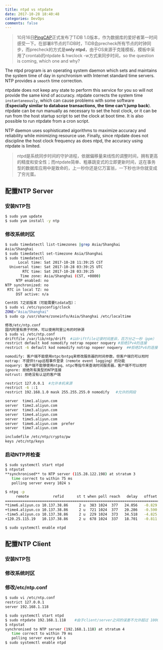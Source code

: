 ```yaml
---
title: ntpd vs ntpdate
date: 2017-10-28 18:40:48
categories: DevOps
comments: false
---
```

>10月16日[PingCAP](https://pingcap.com)正式发布了TiDB 1.0版本，作为数据库的爱好者第一时间感受一下。在部署8节点的TiDB时，TiDB会precheck所有节点的时钟同步，而precheck的方式是**only ntpd**，由于OS来源于克隆模板，模板中采用了crontab的ntpdate & hwclock -w方式来同步时间，so the question is coming, which one and why?

The ntpd program is an operating system daemon which sets and maintains the system time of day in synchronism with Internet standard time servers. NTP provides a `smooth` time correction.

ntpdate does not keep any state to perform this service for you so will not provide the same kind of accuracy. ntpdate corrects the system time `instantaneously`, which can cause problems with some software (**Especially similar to database transactions, the time can't jump back**). ntpdate can be run manually as necessary to set the host clock, or it can be run from the host startup script to set the clock at boot time. It is also possible to run ntpdate from a cron script. 

NTP daemon uses sophisticated algorithms to maximize accuracy and reliability while minimizing resource use. Finally, since ntpdate does not discipline the host clock frequency as does ntpd, the accuracy using ntpdate is limited.

<!-- more -->

>ntpd是系统同步时间的守护进程，依据偏移量来线性的调整时间，拥有更高的精度和安全性；而ntpdate简单、粗暴跳变式的立即更新时间，这在事务型的数据库应用中是致命的，上一秒你还是亿万富翁，一下秒也许你就变成了穷光蛋。

## 配置NTP Server
### 安装NTP包
``` bash
$ sudo yum update
$ sudo yum install -y ntp
```
### 修改系统时区
``` bash
$ sudo timedatectl list-timezones |grep Asia/Shanghai
Asia/Shanghai
$ sudo timedatectl set-timezone Asia/Shanghai
$ sudo timedatectl 
      Local time: Sat 2017-10-28 11:39:25 CST
  Universal time: Sat 2017-10-28 03:39:25 UTC
        RTC time: Sat 2017-10-28 03:39:25
       Time zone: Asia/Shanghai (CST, +0800)
     NTP enabled: no
NTP synchronized: no
 RTC in local TZ: no
     DST active: n/a
```
``` bash
CentOS 7之前版本（可能需要tzdata包）：
$ sudo vi /etc/sysconfig/clock 
ZONE="Asia/Shanghai"
$ sudo cp /usr/share/zoneinfo/Asia/Shanghai /etc/localtime
```
``` bash
修改/etc/ntp.conf
国内阿里有原子时钟，可以使用阿里公布的时钟源
$ sudo vi /etc/ntp.conf
driftfile /var/lib/ntp/drift  #以driftfile记录时间差异，百万分之一秒（ppm）
restrict default kod nomodify notrap nopeer noquery	#拒绝IPv4的连接
restrict -6 default kod nomodify notrap nopeer noquery	##拒绝IPv6的连接

nomodify: 客户端不能使用ntpc与ntpq来修改服务器的时间参数，但客户端仍可以校时
notrap: 不提供trap远程事件登录（remote event logging）的功能
noquery: 客户端不能够使用ntpq、ntpc等指令来查询时间服务器，客户端不可以校时
ignore: 拒绝所有类型的NTP连接
notrust: 拒绝没有认证的客户端

restrict 127.0.0.1	#允许本机来源
restrict -6 ::1
restrict 192.168.1.0 mask 255.255.255.0 nomodify   #允许的网段

server  time1.aliyun.com
server  time2.aliyun.com
server  time3.aliyun.com
server  time4.aliyun.com
server  time5.aliyun.com
server  time6.aliyun.com  prefer
server  time7.aliyun.com

includefile /etc/ntp/crypto/pw
keys /etc/ntp/keys
```
### 启动NTP并检查
``` bash
$ sudo systemctl start ntpd
$ ntpstat
**synchronised** to NTP server (115.28.122.198) at stratum 3 
   time correct to within 75 ms
   polling server every 1024 s

$ ntpq -p
     remote           refid      st t when poll reach   delay   offset  jitter
==============================================================================
*time6.aliyun.co 10.137.38.86     2 u  383 1024  377   24.056   -0.829   0.594
+time4.aliyun.co 10.137.38.86     2 u  721 1024  377   20.286   -0.590   0.809
-time5.aliyun.co 10.137.38.86     2 u  229 1024  373   34.518   -4.825   2.597
+120.25.115.19   10.137.38.86     2 u  678 1024  337   18.701   -0.811   1.965

$ sudo systemctl enable ntpd
```

## 配置NTP Client
### 安装NTP包
### 修改系统时区
### 修改/etc/ntp.conf
``` bash
$ sudo vi /etc/ntp.conf
restrict 127.0.0.1
server 192.168.1.118

$ sudo systemctl start ntpd
$ sudo ntpdate 192.168.1.118	#由于client/server之间的误差不允许超过 1000 秒，可能需要先手动同步
$ ntpstat 
synchronised to NTP server (192.168.1.118) at stratum 4 
   time correct to within 79 ms
   polling server every 64 s
$ sudo systemctl enable ntpd
```
